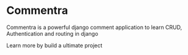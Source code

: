 # Commentra

Commentra is a powerful django comment application to learn CRUD, Authentication and routing in django 

Learn more by build a ultimate project
